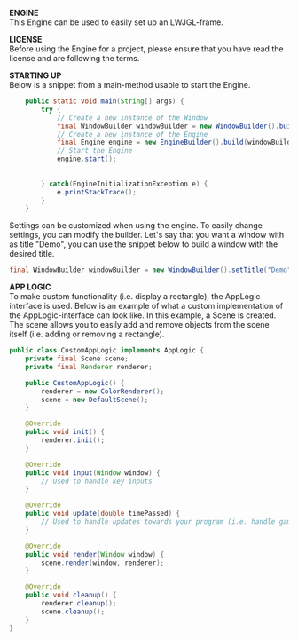 **ENGINE**\
This Engine can be used to easily set up an LWJGL-frame.

**LICENSE**\
Before using the Engine for a project, please ensure that you have read the license and are following the terms.

**STARTING UP**\
Below is a snippet from a main-method usable to start the Engine.
```java
    public static void main(String[] args) {
        try {
            // Create a new instance of the Window
            final WindowBuilder windowBuilder = new WindowBuilder().build();
            // Create a new instance of the Engine
            final Engine engine = new EngineBuilder().build(windowBuilder);
            // Start the Engine
            engine.start();
            
            
        } catch(EngineInitializationException e) {
            e.printStackTrace();
        }
    }
```
Settings can be customized when using the engine. To easily change settings, you can modify the builder. Let's say that you want a window with as title "Demo", you can use the snippet below to build a window with the desired title.
```java
final WindowBuilder windowBuilder = new WindowBuilder().setTitle("Demo");
```
**APP LOGIC**\
To make custom functionality (i.e. display a rectangle), the AppLogic interface is used. Below is an example of what a 
custom implementation of the AppLogic-interface can look like. In this example, a Scene is created. The scene allows you
to easily add and remove objects from the scene itself (i.e. adding or removing a rectangle).
```java
public class CustomAppLogic implements AppLogic {
    private final Scene scene;
    private final Renderer renderer;

    public CustomAppLogic() {
        renderer = new ColorRenderer();
        scene = new DefaultScene();
    }

    @Override
    public void init() {
        renderer.init();
    }

    @Override
    public void input(Window window) {
        // Used to handle key inputs
    }

    @Override
    public void update(double timePassed) {
        // Used to handle updates towards your program (i.e. handle game ticks)
    }

    @Override
    public void render(Window window) {
        scene.render(window, renderer);
    }

    @Override
    public void cleanup() {
        renderer.cleanup();
        scene.cleanup();
    }
}
```
